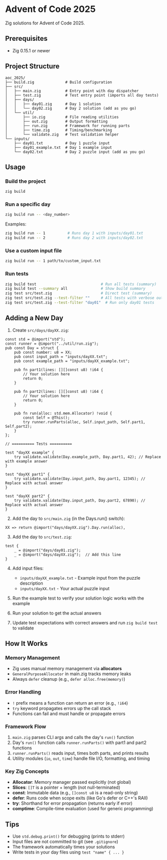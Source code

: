 # Advent of Code 2025

Zig solutions for Advent of Code 2025.

## Prerequisites

- Zig 0.15.1 or newer

## Project Structure

```
aoc_2025/
├── build.zig              # Build configuration
├── src/
│   ├── main.zig           # Entry point with day dispatcher
│   ├── test.zig           # Test entry point (imports all day tests)
│   ├── days/
│   │   ├── day01.zig      # Day 1 solution
│   │   └── day02.zig      # Day 2 solution (add as you go)
│   └── util/
│       ├── io.zig         # File reading utilities
│       ├── out.zig        # Output formatting
│       ├── run.zig        # Framework for running parts
│       ├── time.zig       # Timing/benchmarking
│       └── validate.zig   # Test validation helper
└── inputs/
    ├── day01.txt          # Day 1 puzzle input
    ├── day01_example.txt  # Day 1 example input
    └── day02.txt          # Day 2 puzzle input (add as you go)
```

## Usage

### Build the project
```bash
zig build
```

### Run a specific day
```bash
zig build run -- <day_number>
```

Examples:
```bash
zig build run -- 1          # Runs day 1 with inputs/day01.txt
zig build run -- 2          # Runs day 2 with inputs/day02.txt
```

### Use a custom input file
```bash
zig build run -- 1 path/to/custom_input.txt
```

### Run tests
```bash
zig build test                             # Run all tests (summary)
zig build test --summary all               # Show build summary
zig test src/test.zig                      # Direct test (summary)
zig test src/test.zig --test-filter ""     # All tests with verbose output
zig test src/test.zig --test-filter "day01"  # Run only day01 tests
```

## Adding a New Day

1. Create `src/days/dayXX.zig`:
```zig
const std = @import("std");
const runner = @import("../util/run.zig");
pub const Day = struct {
    pub const number: u8 = XX;
    pub const input_path = "inputs/dayXX.txt";
    pub const example_path = "inputs/dayXX_example.txt";

    pub fn part1(lines: [][]const u8) !i64 {
        // Your solution here
        return 0;
    }

    pub fn part2(lines: [][]const u8) !i64 {
        // Your solution here
        return 0;
    }

    pub fn run(alloc: std.mem.Allocator) !void {
        const Self = @This();
        try runner.runParts(alloc, Self.input_path, Self.part1, Self.part2);
    }
};

// ========== Tests ==========

test "dayXX example" {
    try validate.validate(Day.example_path, Day.part1, 42); // Replace with example answer
}

test "dayXX part1" {
    try validate.validate(Day.input_path, Day.part1, 12345); // Replace with actual answer
}

test "dayXX part2" {
    try validate.validate(Day.input_path, Day.part2, 67890); // Replace with actual answer
}
```

2. Add the day to `src/main.zig` (in the Days.run() switch):
```zig
XX => return @import("days/dayXX.zig").Day.run(alloc),
```

3. Add the day to `src/test.zig`:
```zig
test {
    _ = @import("days/day01.zig");
    _ = @import("days/dayXX.zig");  // Add this line
}
```

4. Add input files:
   - `inputs/dayXX_example.txt` - Example input from the puzzle description
   - `inputs/dayXX.txt` - Your actual puzzle input

5. Run the example test to verify your solution logic works with the example
6. Run your solution to get the actual answers
7. Update test expectations with correct answers and run `zig build test` to validate

## How It Works

### Memory Management
- Zig uses manual memory management via **allocators**
- `GeneralPurposeAllocator` in main.zig tracks memory leaks
- Always `defer` cleanup (e.g., `defer alloc.free(memory)`)

### Error Handling
- `!` prefix means a function can return an error (e.g., `!i64`)
- `try` keyword propagates errors up the call stack
- Functions can fail and must handle or propagate errors

### Framework Flow
1. `main.zig` parses CLI args and calls the day's `run()` function
2. Day's `run()` function calls `runner.runParts()` with part1 and part2 functions
3. `runner.runParts()` reads input, times both parts, and prints results
4. Utility modules (`io`, `out`, `time`) handle file I/O, formatting, and timing

### Key Zig Concepts
- **Allocator**: Memory manager passed explicitly (not global)
- **Slices**: `[]T` is a pointer + length (not null-terminated)
- **const**: Immutable data (e.g., `[]const u8` is a read-only string)
- **defer**: Runs code when scope exits (like Go's defer or C++'s RAII)
- **try**: Shorthand for error propagation (returns early if error)
- **comptime**: Compile-time evaluation (used for generic programming)

## Tips

- Use `std.debug.print()` for debugging (prints to stderr)
- Input files are not committed to git (see `.gitignore`)
- The framework automatically times your solutions
- Write tests in your day files using `test "name" { ... }`
